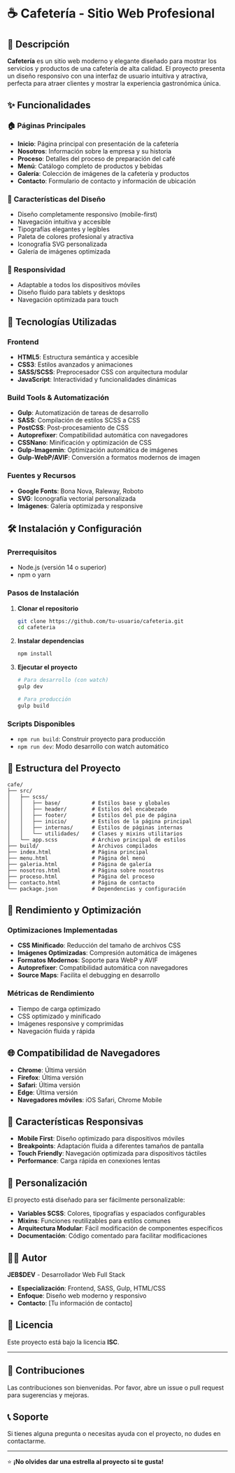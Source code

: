 # ☕ Cafetería - Sitio Web Profesional

## 📖 Descripción

**Cafetería** es un sitio web moderno y elegante diseñado para mostrar los servicios y productos de una cafetería de alta calidad. El proyecto presenta un diseño responsivo con una interfaz de usuario intuitiva y atractiva, perfecta para atraer clientes y mostrar la experiencia gastronómica única.



## ✨ Funcionalidades

### 🏠 **Páginas Principales**
- **Inicio**: Página principal con presentación de la cafetería
- **Nosotros**: Información sobre la empresa y su historia
- **Proceso**: Detalles del proceso de preparación del café
- **Menú**: Catálogo completo de productos y bebidas
- **Galería**: Colección de imágenes de la cafetería y productos
- **Contacto**: Formulario de contacto y información de ubicación

### 🎨 **Características del Diseño**
- Diseño completamente responsivo (mobile-first)
- Navegación intuitiva y accesible
- Tipografías elegantes y legibles
- Paleta de colores profesional y atractiva
- Iconografía SVG personalizada
- Galería de imágenes optimizada

### 📱 **Responsividad**
- Adaptable a todos los dispositivos móviles
- Diseño fluido para tablets y desktops
- Navegación optimizada para touch

## 🚀 Tecnologías Utilizadas

### **Frontend**
- **HTML5**: Estructura semántica y accesible
- **CSS3**: Estilos avanzados y animaciones
- **SASS/SCSS**: Preprocesador CSS con arquitectura modular
- **JavaScript**: Interactividad y funcionalidades dinámicas

### **Build Tools & Automatización**
- **Gulp**: Automatización de tareas de desarrollo
- **SASS**: Compilación de estilos SCSS a CSS
- **PostCSS**: Post-procesamiento de CSS
- **Autoprefixer**: Compatibilidad automática con navegadores
- **CSSNano**: Minificación y optimización de CSS
- **Gulp-Imagemin**: Optimización automática de imágenes
- **Gulp-WebP/AVIF**: Conversión a formatos modernos de imagen

### **Fuentes y Recursos**
- **Google Fonts**: Bona Nova, Raleway, Roboto
- **SVG**: Iconografía vectorial personalizada
- **Imágenes**: Galería optimizada y responsive

## 🛠️ Instalación y Configuración

### **Prerrequisitos**
- Node.js (versión 14 o superior)
- npm o yarn

### **Pasos de Instalación**

1. **Clonar el repositorio**
   ```bash
   git clone https://github.com/tu-usuario/cafeteria.git
   cd cafeteria
   ```

2. **Instalar dependencias**
   ```bash
   npm install
   ```

3. **Ejecutar el proyecto**
   ```bash
   # Para desarrollo (con watch)
   gulp dev
   
   # Para producción
   gulp build
   ```

### **Scripts Disponibles**
- `npm run build`: Construir proyecto para producción
- `npm run dev`: Modo desarrollo con watch automático

## 📁 Estructura del Proyecto

```
cafe/
├── src/
│   ├── scss/
│   │   ├── base/          # Estilos base y globales
│   │   ├── header/        # Estilos del encabezado
│   │   ├── footer/        # Estilos del pie de página
│   │   ├── inicio/        # Estilos de la página principal
│   │   ├── internas/      # Estilos de páginas internas
│   │   └── utilidades/    # Clases y mixins utilitarios
│   └── app.scss           # Archivo principal de estilos
├── build/                 # Archivos compilados
├── index.html             # Página principal
├── menu.html              # Página del menú
├── galeria.html           # Página de galería
├── nosotros.html          # Página sobre nosotros
├── proceso.html           # Página del proceso
├── contacto.html          # Página de contacto
└── package.json           # Dependencias y configuración
```

## 🎯 Rendimiento y Optimización

### **Optimizaciones Implementadas**
- **CSS Minificado**: Reducción del tamaño de archivos CSS
- **Imágenes Optimizadas**: Compresión automática de imágenes
- **Formatos Modernos**: Soporte para WebP y AVIF
- **Autoprefixer**: Compatibilidad automática con navegadores
- **Source Maps**: Facilita el debugging en desarrollo

### **Métricas de Rendimiento**
- Tiempo de carga optimizado
- CSS optimizado y minificado
- Imágenes responsive y comprimidas
- Navegación fluida y rápida

## 🌐 Compatibilidad de Navegadores

- **Chrome**: Última versión
- **Firefox**: Última versión
- **Safari**: Última versión
- **Edge**: Última versión
- **Navegadores móviles**: iOS Safari, Chrome Mobile

## 📱 Características Responsivas

- **Mobile First**: Diseño optimizado para dispositivos móviles
- **Breakpoints**: Adaptación fluida a diferentes tamaños de pantalla
- **Touch Friendly**: Navegación optimizada para dispositivos táctiles
- **Performance**: Carga rápida en conexiones lentas

## 🔧 Personalización

El proyecto está diseñado para ser fácilmente personalizable:

- **Variables SCSS**: Colores, tipografías y espaciados configurables
- **Mixins**: Funciones reutilizables para estilos comunes
- **Arquitectura Modular**: Fácil modificación de componentes específicos
- **Documentación**: Código comentado para facilitar modificaciones

## 👨‍💻 Autor

**JEB$DEV** - Desarrollador Web Full Stack

- **Especialización**: Frontend, SASS, Gulp, HTML/CSS
- **Enfoque**: Diseño web moderno y responsivo
- **Contacto**: [Tu información de contacto]

## 📄 Licencia

Este proyecto está bajo la licencia **ISC**.

---

## 🤝 Contribuciones

Las contribuciones son bienvenidas. Por favor, abre un issue o pull request para sugerencias y mejoras.

## 📞 Soporte

Si tienes alguna pregunta o necesitas ayuda con el proyecto, no dudes en contactarme.

---

⭐ **¡No olvides dar una estrella al proyecto si te gusta!**
